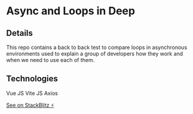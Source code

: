 # Async and Loops in Deep


## Details
This repo contains a back to back test to compare loops in asynchronous environments used to explain a group of developers how they work and when we need to use each of them.

## Technologies
Vue JS
Vite JS
Axios 

[See on StackBlitz ⚡️](https://stackblitz.com/edit/vitejs-vite-kxp6zv)
